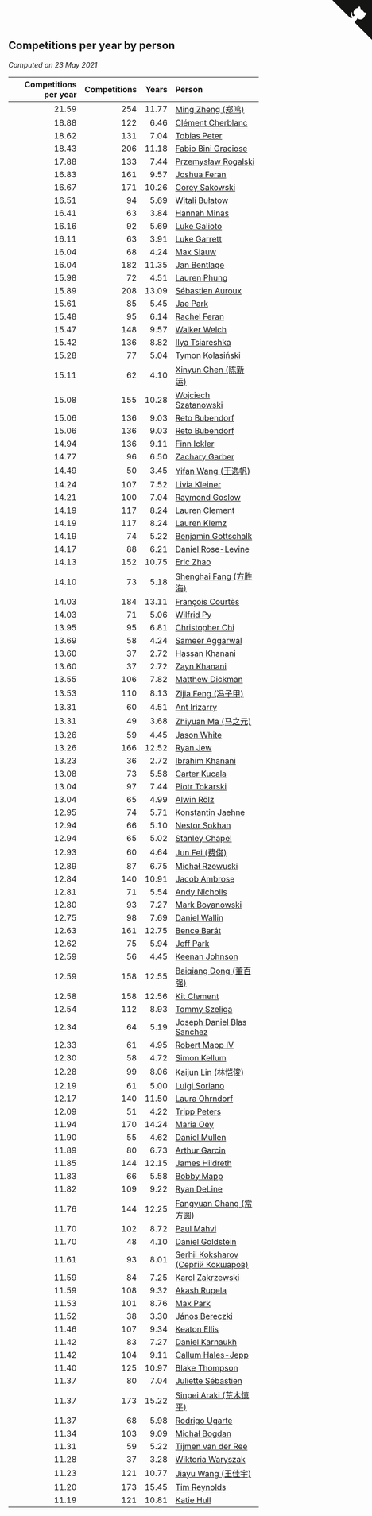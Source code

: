 ## Competitions per year by person

*Computed on 23 May 2021*

| Competitions per year | Competitions | Years | Person |
| ---: | ---: | ---: | :--- |
| 21.59 | 254 | 11.77 | [Ming Zheng (郑鸣)](https://www.worldcubeassociation.org/persons/2009ZHEN11) |
| 18.88 | 122 | 6.46 | [Clément Cherblanc](https://www.worldcubeassociation.org/persons/2014CHER05) |
| 18.62 | 131 | 7.04 | [Tobias Peter](https://www.worldcubeassociation.org/persons/2014PETE03) |
| 18.43 | 206 | 11.18 | [Fabio Bini Graciose](https://www.worldcubeassociation.org/persons/2010GRAC02) |
| 17.88 | 133 | 7.44 | [Przemysław Rogalski](https://www.worldcubeassociation.org/persons/2013ROGA02) |
| 16.83 | 161 | 9.57 | [Joshua Feran](https://www.worldcubeassociation.org/persons/2011FERA01) |
| 16.67 | 171 | 10.26 | [Corey Sakowski](https://www.worldcubeassociation.org/persons/2011SAKO01) |
| 16.51 | 94 | 5.69 | [Witali Bułatow](https://www.worldcubeassociation.org/persons/2015BUAT01) |
| 16.41 | 63 | 3.84 | [Hannah Minas](https://www.worldcubeassociation.org/persons/2017MINA04) |
| 16.16 | 92 | 5.69 | [Luke Galioto](https://www.worldcubeassociation.org/persons/2015GALI02) |
| 16.11 | 63 | 3.91 | [Luke Garrett](https://www.worldcubeassociation.org/persons/2017GARR05) |
| 16.04 | 68 | 4.24 | [Max Siauw](https://www.worldcubeassociation.org/persons/2017SIAU02) |
| 16.04 | 182 | 11.35 | [Jan Bentlage](https://www.worldcubeassociation.org/persons/2010BENT01) |
| 15.98 | 72 | 4.51 | [Lauren Phung](https://www.worldcubeassociation.org/persons/2016PHUN02) |
| 15.89 | 208 | 13.09 | [Sébastien Auroux](https://www.worldcubeassociation.org/persons/2008AURO01) |
| 15.61 | 85 | 5.45 | [Jae Park](https://www.worldcubeassociation.org/persons/2015PARK24) |
| 15.48 | 95 | 6.14 | [Rachel Feran](https://www.worldcubeassociation.org/persons/2015FERA01) |
| 15.47 | 148 | 9.57 | [Walker Welch](https://www.worldcubeassociation.org/persons/2011WELC01) |
| 15.42 | 136 | 8.82 | [Ilya Tsiareshka](https://www.worldcubeassociation.org/persons/2012TERE01) |
| 15.28 | 77 | 5.04 | [Tymon Kolasiński](https://www.worldcubeassociation.org/persons/2016KOLA02) |
| 15.11 | 62 | 4.10 | [Xinyun Chen (陈新运)](https://www.worldcubeassociation.org/persons/2017CHEN36) |
| 15.08 | 155 | 10.28 | [Wojciech Szatanowski](https://www.worldcubeassociation.org/persons/2011SZAT01) |
| 15.06 | 136 | 9.03 | [Reto Bubendorf](https://www.worldcubeassociation.org/persons/2012BUBE01) |
| 15.06 | 136 | 9.03 | [Reto Bubendorf](https://www.worldcubeassociation.org/persons/2012BUBE01) |
| 14.94 | 136 | 9.11 | [Finn Ickler](https://www.worldcubeassociation.org/persons/2012ICKL01) |
| 14.77 | 96 | 6.50 | [Zachary Garber](https://www.worldcubeassociation.org/persons/2014GARB01) |
| 14.49 | 50 | 3.45 | [Yifan Wang (王逸帆)](https://www.worldcubeassociation.org/persons/2017WANY29) |
| 14.24 | 107 | 7.52 | [Livia Kleiner](https://www.worldcubeassociation.org/persons/2013KLEI03) |
| 14.21 | 100 | 7.04 | [Raymond Goslow](https://www.worldcubeassociation.org/persons/2014GOSL01) |
| 14.19 | 117 | 8.24 | [Lauren Clement](https://www.worldcubeassociation.org/persons/2013KLEM01) |
| 14.19 | 117 | 8.24 | [Lauren Klemz](https://www.worldcubeassociation.org/persons/2013KLEM01) |
| 14.19 | 74 | 5.22 | [Benjamin Gottschalk](https://www.worldcubeassociation.org/persons/2016GOTT01) |
| 14.17 | 88 | 6.21 | [Daniel Rose-Levine](https://www.worldcubeassociation.org/persons/2015ROSE01) |
| 14.13 | 152 | 10.75 | [Eric Zhao](https://www.worldcubeassociation.org/persons/2010ZHAO19) |
| 14.10 | 73 | 5.18 | [Shenghai Fang (方胜海)](https://www.worldcubeassociation.org/persons/2016FANG01) |
| 14.03 | 184 | 13.11 | [François Courtès](https://www.worldcubeassociation.org/persons/2008COUR01) |
| 14.03 | 71 | 5.06 | [Wilfrid Py](https://www.worldcubeassociation.org/persons/2016PYWI01) |
| 13.95 | 95 | 6.81 | [Christopher Chi](https://www.worldcubeassociation.org/persons/2014CHIC01) |
| 13.69 | 58 | 4.24 | [Sameer Aggarwal](https://www.worldcubeassociation.org/persons/2017AGGA01) |
| 13.60 | 37 | 2.72 | [Hassan Khanani](https://www.worldcubeassociation.org/persons/2018KHAN26) |
| 13.60 | 37 | 2.72 | [Zayn Khanani](https://www.worldcubeassociation.org/persons/2018KHAN28) |
| 13.55 | 106 | 7.82 | [Matthew Dickman](https://www.worldcubeassociation.org/persons/2013DICK01) |
| 13.53 | 110 | 8.13 | [Zijia Feng (冯子甲)](https://www.worldcubeassociation.org/persons/2013FENG02) |
| 13.31 | 60 | 4.51 | [Ant Irizarry](https://www.worldcubeassociation.org/persons/2016IRIZ02) |
| 13.31 | 49 | 3.68 | [Zhiyuan Ma (马之元)](https://www.worldcubeassociation.org/persons/2017MAZH04) |
| 13.26 | 59 | 4.45 | [Jason White](https://www.worldcubeassociation.org/persons/2016WHIT16) |
| 13.26 | 166 | 12.52 | [Ryan Jew](https://www.worldcubeassociation.org/persons/2008JEWR01) |
| 13.23 | 36 | 2.72 | [Ibrahim Khanani](https://www.worldcubeassociation.org/persons/2018KHAN27) |
| 13.08 | 73 | 5.58 | [Carter Kucala](https://www.worldcubeassociation.org/persons/2015KUCA01) |
| 13.04 | 97 | 7.44 | [Piotr Tokarski](https://www.worldcubeassociation.org/persons/2013TOKA01) |
| 13.04 | 65 | 4.99 | [Alwin Rölz](https://www.worldcubeassociation.org/persons/2016ROLZ01) |
| 12.95 | 74 | 5.71 | [Konstantin Jaehne](https://www.worldcubeassociation.org/persons/2015JAEH01) |
| 12.94 | 66 | 5.10 | [Nestor Sokhan](https://www.worldcubeassociation.org/persons/2016SOKH01) |
| 12.94 | 65 | 5.02 | [Stanley Chapel](https://www.worldcubeassociation.org/persons/2016CHAP04) |
| 12.93 | 60 | 4.64 | [Jun Fei (费俊)](https://www.worldcubeassociation.org/persons/2016FEIJ02) |
| 12.89 | 87 | 6.75 | [Michał Rzewuski](https://www.worldcubeassociation.org/persons/2014RZEW01) |
| 12.84 | 140 | 10.91 | [Jacob Ambrose](https://www.worldcubeassociation.org/persons/2010AMBR01) |
| 12.81 | 71 | 5.54 | [Andy Nicholls](https://www.worldcubeassociation.org/persons/2015NICH04) |
| 12.80 | 93 | 7.27 | [Mark Boyanowski](https://www.worldcubeassociation.org/persons/2014BOYA01) |
| 12.75 | 98 | 7.69 | [Daniel Wallin](https://www.worldcubeassociation.org/persons/2013WALL03) |
| 12.63 | 161 | 12.75 | [Bence Barát](https://www.worldcubeassociation.org/persons/2008BARA01) |
| 12.62 | 75 | 5.94 | [Jeff Park](https://www.worldcubeassociation.org/persons/2015PARK08) |
| 12.59 | 56 | 4.45 | [Keenan Johnson](https://www.worldcubeassociation.org/persons/2016JOHN30) |
| 12.59 | 158 | 12.55 | [Baiqiang Dong (董百强)](https://www.worldcubeassociation.org/persons/2008DONG06) |
| 12.58 | 158 | 12.56 | [Kit Clement](https://www.worldcubeassociation.org/persons/2008CLEM01) |
| 12.54 | 112 | 8.93 | [Tommy Szeliga](https://www.worldcubeassociation.org/persons/2012SZEL01) |
| 12.34 | 64 | 5.19 | [Joseph Daniel Blas Sanchez](https://www.worldcubeassociation.org/persons/2016SANC08) |
| 12.33 | 61 | 4.95 | [Robert Mapp IV](https://www.worldcubeassociation.org/persons/2016IVRO01) |
| 12.30 | 58 | 4.72 | [Simon Kellum](https://www.worldcubeassociation.org/persons/2016KELL12) |
| 12.28 | 99 | 8.06 | [Kaijun Lin (林恺俊)](https://www.worldcubeassociation.org/persons/2013LINK01) |
| 12.19 | 61 | 5.00 | [Luigi Soriano](https://www.worldcubeassociation.org/persons/2016SORI04) |
| 12.17 | 140 | 11.50 | [Laura Ohrndorf](https://www.worldcubeassociation.org/persons/2009OHRN01) |
| 12.09 | 51 | 4.22 | [Tripp Peters](https://www.worldcubeassociation.org/persons/2017PETE04) |
| 11.94 | 170 | 14.24 | [Maria Oey](https://www.worldcubeassociation.org/persons/2007OEYM01) |
| 11.90 | 55 | 4.62 | [Daniel Mullen](https://www.worldcubeassociation.org/persons/2016MULL04) |
| 11.89 | 80 | 6.73 | [Arthur Garcin](https://www.worldcubeassociation.org/persons/2014GARC27) |
| 11.85 | 144 | 12.15 | [James Hildreth](https://www.worldcubeassociation.org/persons/2009HILD01) |
| 11.83 | 66 | 5.58 | [Bobby Mapp](https://www.worldcubeassociation.org/persons/2015MAPP01) |
| 11.82 | 109 | 9.22 | [Ryan DeLine](https://www.worldcubeassociation.org/persons/2012DELI01) |
| 11.76 | 144 | 12.25 | [Fangyuan Chang (常方圆)](https://www.worldcubeassociation.org/persons/2009CHAN04) |
| 11.70 | 102 | 8.72 | [Paul Mahvi](https://www.worldcubeassociation.org/persons/2012MAHV01) |
| 11.70 | 48 | 4.10 | [Daniel Goldstein](https://www.worldcubeassociation.org/persons/2017GOLD01) |
| 11.61 | 93 | 8.01 | [Serhii Koksharov (Сергій Кокшаров)](https://www.worldcubeassociation.org/persons/2013KOKS01) |
| 11.59 | 84 | 7.25 | [Karol Zakrzewski](https://www.worldcubeassociation.org/persons/2014ZAKR01) |
| 11.59 | 108 | 9.32 | [Akash Rupela](https://www.worldcubeassociation.org/persons/2012RUPE01) |
| 11.53 | 101 | 8.76 | [Max Park](https://www.worldcubeassociation.org/persons/2012PARK03) |
| 11.52 | 38 | 3.30 | [János Bereczki](https://www.worldcubeassociation.org/persons/2018BERE01) |
| 11.46 | 107 | 9.34 | [Keaton Ellis](https://www.worldcubeassociation.org/persons/2012ELLI01) |
| 11.42 | 83 | 7.27 | [Daniel Karnaukh](https://www.worldcubeassociation.org/persons/2014KARN02) |
| 11.42 | 104 | 9.11 | [Callum Hales-Jepp](https://www.worldcubeassociation.org/persons/2012HALE01) |
| 11.40 | 125 | 10.97 | [Blake Thompson](https://www.worldcubeassociation.org/persons/2010THOM03) |
| 11.37 | 80 | 7.04 | [Juliette Sébastien](https://www.worldcubeassociation.org/persons/2014SEBA01) |
| 11.37 | 173 | 15.22 | [Sinpei Araki (荒木慎平)](https://www.worldcubeassociation.org/persons/2006ARAK01) |
| 11.37 | 68 | 5.98 | [Rodrigo Ugarte](https://www.worldcubeassociation.org/persons/2015UGAR01) |
| 11.34 | 103 | 9.09 | [Michał Bogdan](https://www.worldcubeassociation.org/persons/2012BOGD01) |
| 11.31 | 59 | 5.22 | [Tijmen van der Ree](https://www.worldcubeassociation.org/persons/2016REET01) |
| 11.28 | 37 | 3.28 | [Wiktoria Waryszak](https://www.worldcubeassociation.org/persons/2018WARY01) |
| 11.23 | 121 | 10.77 | [Jiayu Wang (王佳宇)](https://www.worldcubeassociation.org/persons/2010WANG53) |
| 11.20 | 173 | 15.45 | [Tim Reynolds](https://www.worldcubeassociation.org/persons/2005REYN01) |
| 11.19 | 121 | 10.81 | [Katie Hull](https://www.worldcubeassociation.org/persons/2010HULL01) |


<a href="https://github.com/jonatanklosko/wca_statistics" class="github-corner" aria-label="View source on Github"><svg width="80" height="80" viewBox="0 0 250 250" style="fill:#151513; color:#fff; position: absolute; top: 0; border: 0; right: 0;" aria-hidden="true"><path d="M0,0 L115,115 L130,115 L142,142 L250,250 L250,0 Z"></path><path d="M128.3,109.0 C113.8,99.7 119.0,89.6 119.0,89.6 C122.0,82.7 120.5,78.6 120.5,78.6 C119.2,72.0 123.4,76.3 123.4,76.3 C127.3,80.9 125.5,87.3 125.5,87.3 C122.9,97.6 130.6,101.9 134.4,103.2" fill="currentColor" style="transform-origin: 130px 106px;" class="octo-arm"></path><path d="M115.0,115.0 C114.9,115.1 118.7,116.5 119.8,115.4 L133.7,101.6 C136.9,99.2 139.9,98.4 142.2,98.6 C133.8,88.0 127.5,74.4 143.8,58.0 C148.5,53.4 154.0,51.2 159.7,51.0 C160.3,49.4 163.2,43.6 171.4,40.1 C171.4,40.1 176.1,42.5 178.8,56.2 C183.1,58.6 187.2,61.8 190.9,65.4 C194.5,69.0 197.7,73.2 200.1,77.6 C213.8,80.2 216.3,84.9 216.3,84.9 C212.7,93.1 206.9,96.0 205.4,96.6 C205.1,102.4 203.0,107.8 198.3,112.5 C181.9,128.9 168.3,122.5 157.7,114.1 C157.9,116.9 156.7,120.9 152.7,124.9 L141.0,136.5 C139.8,137.7 141.6,141.9 141.8,141.8 Z" fill="currentColor" class="octo-body"></path></svg></a><style>.github-corner:hover .octo-arm{animation:octocat-wave 560ms ease-in-out}@keyframes octocat-wave{0%,100%{transform:rotate(0)}20%,60%{transform:rotate(-25deg)}40%,80%{transform:rotate(10deg)}}@media (max-width:500px){.github-corner:hover .octo-arm{animation:none}.github-corner .octo-arm{animation:octocat-wave 560ms ease-in-out}}</style>
